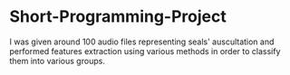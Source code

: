# Short-Programming-Project
I was given around 100 audio files representing seals' auscultation and performed features extraction using various methods in order to classify them into various groups. 
